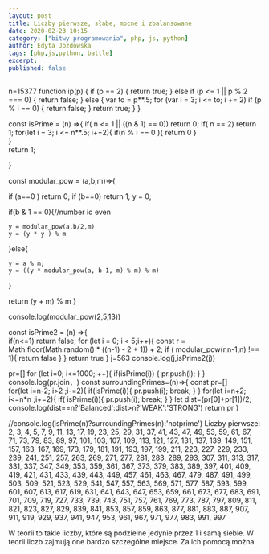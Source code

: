 ```yaml
---
layout: post
title: Liczby pierwsze, słabe, mocne i zbalansowane
date: 2020-02-23 10:15
category: ["bitwy programowania", php, js, python]
author: Edyta Jozdowska
tags: [php,js,python, battle]
excerpt: 
published: false
---
```

n=15377
    function ip(p) {
        if (p == 2) {
            return true;
        } else if (p <= 1 || p % 2 === 0) {
            return false;
        } else {
            var to = p**.5;
            for (var i = 3; i <= to; i += 2)
            if (p % i == 0) {
                return false;
            }
            return true;
        }
    }

const isPrime = (n) =>{
  if( n <= 1 || ((n & 1) == 0)) return 0;
  if( n == 2) return 1;
  for(let i = 3; i <= n**.5; i+=2){
    if(n % i == 0 ){
      return 0
    }    
  }  
  return 1;

}

const modular_pow = (a,b,m)=>{

  if (a==0 ) return 0;
  if (b==0) return 1;
  y = 0;

  if(b & 1 == 0){//number id even

    y = modular_pow(a,b/2,m)
    y = (y * y ) % m
  
  }else{

    y = a % m;
    y = ((y * modular_pow(a, b-1, m) % m) % m)

  }

  return (y + m) % m
}


console.log(modular_pow(2,5,13))

const isPrime2 = (n) =>{  
    if(n<=1) return false;
    for (let i = 0; i < 5;i++){
      const r  = Math.floor(Math.random() * ((n-1) - 2 + 1)) + 2;
      if ( modular_pow(r,n-1,n) !== 1){
        return false
      }
    }
    return true
}
j=563
console.log(j,isPrime2(j))



pr=[]
for (let i=0; i<=1000;i++){
  if(isPrime(i)) {
    pr.push(i);
  }
}
console.log(pr.join`, `)
const surroundingPrimes=(n)=>{
  const pr=[]  
  for(let i=n-2; i>2 ;i-=2){
    if(isPrime(i)){
      pr.push(i);
      break;
    }
  }
  for(let i=n+2; i<=n*n ;i+=2){
    if( isPrime(i)){
      pr.push(i);
      break;
    }
  }
  let dist=(pr[0]+pr[1])/2;
  console.log(dist==n?'Balanced':dist>n?'WEAK':'STRONG')
  return pr
}

//console.log(isPrime(n)?surroundingPrimes(n):'notprime')
Liczby pierwsze:  2, 3, 4, 5, 7, 9, 11, 13, 17, 19, 23, 25, 29, 31, 37, 41, 43, 47, 49, 53, 59, 61, 67, 71, 73, 79, 83, 89, 97, 101, 103, 107, 109, 113, 121, 127, 131, 137, 139, 149, 151, 157, 163, 167, 169, 173, 179, 181, 191, 193, 197, 199, 211, 223, 227, 229, 233, 239, 241, 251, 257, 263, 269, 271, 277, 281, 283, 289, 293, 307, 311, 313, 317, 331, 337, 347, 349, 353, 359, 361, 367, 373, 379, 383, 389, 397, 401, 409, 419, 421, 431, 433, 439, 443, 449, 457, 461, 463, 467, 479, 487, 491, 499, 503, 509, 521, 523, 529, 541, 547, 557, 563, 569, 571, 577, 587, 593, 599, 601, 607, 613, 617, 619, 631, 641, 643, 647, 653, 659, 661, 673, 677, 683, 691, 701, 709, 719, 727, 733, 739, 743, 751, 757, 761, 769, 773, 787, 797, 809, 811, 821, 823, 827, 829, 839, 841, 853, 857, 859, 863, 877, 881, 883, 887, 907, 911, 919, 929, 937, 941, 947, 953, 961, 967, 971, 977, 983, 991, 997

W teorii to takie liczby, które są podzielne jedynie przez 1 i samą siebie. W teorii liczb zajmują one bardzo szczególne miejsce. Za ich pomocą można 